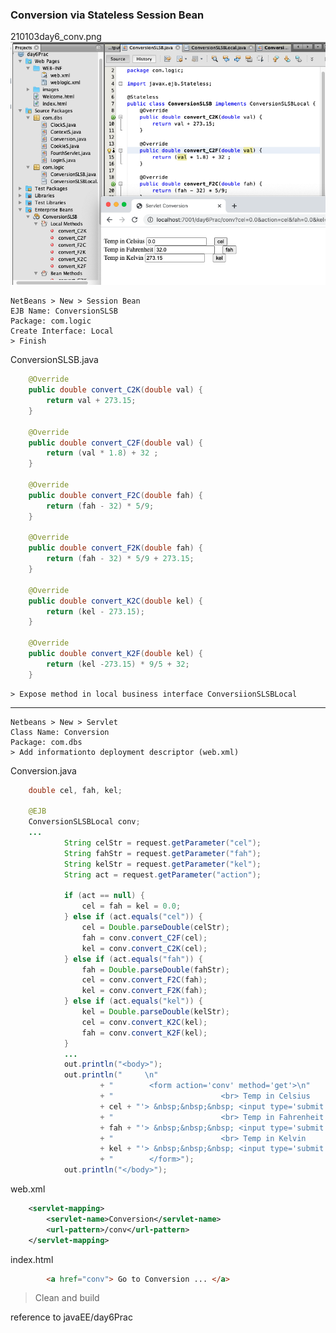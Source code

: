 ### Conversion via Stateless Session Bean 

210103day6_conv.png <img src="210103day6_conv.png">


    NetBeans > New > Session Bean
    EJB Name: ConversionSLSB
    Package: com.logic
    Create Interface: Local
    > Finish

ConversionSLSB.java
``` java
    @Override
    public double convert_C2K(double val) {
        return val + 273.15;
    }
    
    @Override
    public double convert_C2F(double val) {
        return (val * 1.8) + 32 ;
    }

    @Override
    public double convert_F2C(double fah) {
        return (fah - 32) * 5/9;
    }

    @Override
    public double convert_F2K(double fah) {
        return (fah - 32) * 5/9 + 273.15;
    }

    @Override
    public double convert_K2C(double kel) {
        return (kel - 273.15);
    }

    @Override
    public double convert_K2F(double kel) {
        return (kel -273.15) * 9/5 + 32;
    }
```
    > Expose method in local business interface ConversiionSLSBLocal

---
    Netbeans > New > Servlet 
    Class Name: Conversion
    Package: com.dbs
    > Add informationto deployment descriptor (web.xml)

Conversion.java
``` java
    double cel, fah, kel;

    @EJB
    ConversionSLSBLocal conv;
    ...
            String celStr = request.getParameter("cel");
            String fahStr = request.getParameter("fah");
            String kelStr = request.getParameter("kel");
            String act = request.getParameter("action");

            if (act == null) {
                cel = fah = kel = 0.0;
            } else if (act.equals("cel")) {
                cel = Double.parseDouble(celStr);
                fah = conv.convert_C2F(cel);
                kel = conv.convert_C2K(cel);
            } else if (act.equals("fah")) {
                fah = Double.parseDouble(fahStr);
                cel = conv.convert_F2C(fah);
                kel = conv.convert_F2K(fah);
            } else if (act.equals("kel")) {
                kel = Double.parseDouble(kelStr);
                cel = conv.convert_K2C(kel);
                fah = conv.convert_K2F(kel);
            }
            ...
            out.println("<body>");
            out.println("     \n"
                    + "        <form action='conv' method='get'>\n"
                    + "                        <br> Temp in Celsius    <input type='text' name='cel' value='"
                    + cel + "'> &nbsp;&nbsp;&nbsp; <input type='submit' name='action' value='cel' />\n"
                    + "                        <br> Temp in Fahrenheit <input type='text' name='fah' value='"
                    + fah + "'> &nbsp;&nbsp;&nbsp; <input type='submit' name='action' value='fah'/>\n"
                    + "                        <br> Temp in Kelvin     <input type='text' name='kel' value='"
                    + kel + "'> &nbsp;&nbsp;&nbsp; <input type='submit' name='action' value='kel'/>\n"
                    + "        </form>");
            out.println("</body>");
```
web.xml
``` xml
    <servlet-mapping>
        <servlet-name>Conversion</servlet-name>
        <url-pattern>/conv</url-pattern>
    </servlet-mapping>
```
index.html
``` html
        <a href="conv"> Go to Conversion ... </a>
```


> Clean and build

reference to javaEE/day6Prac
